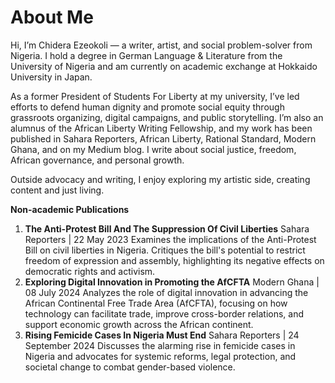 # About Me

Hi, I’m Chidera Ezeokoli — a writer, artist, and social problem-solver from Nigeria. I hold a degree in German Language & Literature from the University of Nigeria and am currently on academic exchange at Hokkaido University in Japan.

As a former President of Students For Liberty at my university, I’ve led efforts to defend human dignity and promote social equity through grassroots organizing, digital campaigns, and public storytelling.  I’m also an alumnus of the African Liberty Writing Fellowship, and my work has been published in Sahara Reporters, African Liberty, Rational Standard, Modern Ghana, and on my Medium blog. I write about social justice, freedom, African governance, and personal growth.

Outside advocacy and writing, I enjoy exploring my artistic side, creating content and just living.

**Non-academic Publications**

1. **The Anti-Protest Bill And The Suppression Of Civil Liberties**
Sahara Reporters | 22 May 2023
Examines the implications of the Anti-Protest Bill on civil liberties in Nigeria. Critiques the bill's potential to restrict freedom of expression and assembly, highlighting its negative effects on democratic rights and activism.
2. **Exploring Digital Innovation in Promoting the AfCFTA**
Modern Ghana | 08 July 2024
Analyzes the role of digital innovation in advancing the African Continental Free Trade Area (AfCFTA), focusing on how technology can facilitate trade, improve cross-border relations, and support economic growth across the African continent.
3. **Rising Femicide Cases In Nigeria Must End**
Sahara Reporters | 24 September 2024
Discusses the alarming rise in femicide cases in Nigeria and advocates for systemic reforms, legal protection, and societal change to combat gender-based violence.
